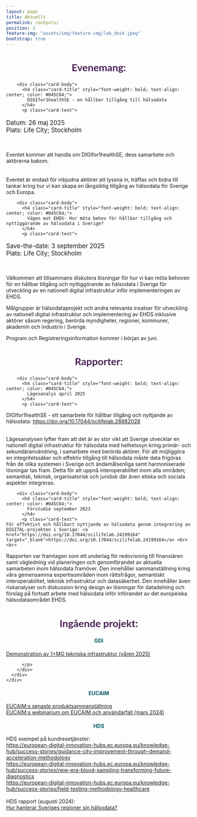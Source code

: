 ```yaml
---
layout: page
title: Aktuellt
permalink: /outputs/
position: 3
feature-img: "assets/img/feature-img/lab_desk.jpeg"
bootstrap: true
---
```

<h2 style="text-align: center; font-weight: bold; font-size: calc(1.2em + 8pt); font-family: 'Lato', sans-serif; color: #491F53;">Evenemang:</h2>


  <!-- Page Content -->
<div class="container">

  <div class="row">
    <div class="col-lg-6 mb-4">
      <div class="card h-100">
        
        <div class="card-body">
          <h4 class="card-title" style="font-weight: bold; text-align: center; color: #045C64;">
            DIGIfor1healthSE - en hållbar tillgång till hälsodata
          </h4>
          <p class="card-text">

  <p style="font-size: calc(1em + 2pt);">
    Datum: 26 maj 2025<br>
    Plats: Life City; Stockholm
    </p>
    <br>

Eventet kommer att handla om DIGIfor1healthSE, dess samarbete och aktörerna bakom. <br>
<br>
<br>
Eventet är endast för inbjudna aktörer
att lyssna in, träffas och bidra till tankar kring hur vi kan skapa en långsiktig tillgång av hälsodata för Sverige och Europa. </p>
        </div>
      </div>
    </div>
    <div class="col-lg-6 mb-4">
      <div class="card h-100">
        
        <div class="card-body">
          <h4 class="card-title" style="font-weight: bold; text-align: center; color: #045C64;">
            Vägen mot EHDS- Hur möta behov för hållbar tillgång och nyttiggörande av hälsodata i Sverige?
          </h4>
          <p class="card-text">
   <p style="font-size: calc(1em + 2pt);">
    Save-the-date: 3 september 2025<br>
    Plats: Life City; Stockholm
    </p>
    <br>

Välkommen att tillsammans diskutera lösningar för hur vi kan möta behoven för en hållbar tillgång och nyttiggörande av hälsodata i Sverige för utveckling av en nationell digital infrastruktur inför implementeringen av EHDS.

Målgrupper är hälsodataprojekt och andra relevanta insatser för utveckling av nationell digital infrastruktur och implementering av EHDS inklusive aktörer såsom regering, berörda myndigheter, regioner, kommuner, akademin och industrin i Sverige.

Program och Registreringsinformation kommer i början av juni. </p>
        </div>
      </div>
    </div>
   
  </div>
  <!-- /.row -->

</div>
<!-- /.container --> 
<p style="text-align: center;">
<h2 style="text-align: center; font-weight: bold; font-size: calc(1.2em + 8pt); font-family: 'Lato', sans-serif; color: #491F53;">Rapporter:</h2>

</p>

<div class="container">

  <div class="row">
    <div class="col-lg-6 mb-4">
      <div class="card h-100">
        
        <div class="card-body">
          <h4 class="card-title" style="font-weight: bold; text-align: center; color: #045C64;">
            Lägesanalys april 2025
          </h4>
          <p class="card-text">

   DIGIfor1healthSE - ett samarbete för hållbar tillgång och nyttjande av hälsodata: <a href="https://doi.org/10.17044/scilifelab.28882028" target="_blank">https://doi.org/10.17044/scilifelab.28882028</a> <br> <br>

Lägesanalysen lyfter fram att det är av stor vikt att Sverige utvecklar en nationell digital infrastruktur för hälsodata med helhetssyn kring primär- och sekundäranvändning, i samarbete med berörda aktörer. För att möjliggöra en integritetssäker och effektiv tillgång till hälsodata måste data frigöras från de olika systemen i Sverige och ändamålsenliga samt harmoniserade lösningar tas fram. Detta för att uppnå interoperabilitet inom alla områden; semantisk, teknisk, organisatorisk och juridisk där även etiska och sociala aspekter integreras.</p>
        </div>
      </div>
    </div>
    <div class="col-lg-6 mb-4">
      <div class="card h-100">
        
        <div class="card-body">
          <h4 class="card-title" style="font-weight: bold; text-align: center; color: #045C64;">
            Förstudie september 2023
          </h4>
          <p class="card-text">
    För effektivt och hållbart nyttjande av hälsodata genom integrering av DIGITAL-projekten i Sverige: <a href="https://doi.org/10.17044/scilifelab.24199164" target="_blank">https://doi.org/10.17044/scilifelab.24199164</a> <br><br>

Rapporten var framtagen som ett underlag för redovisning till finansiären samt vägledning vid planeringen och genomförandet av aktuella samarbeten inom hälsodata framöver. Den innehåller sammanställning kring våra gemensamma expertisområden inom rättsfrågor, semantiskt interoperabilitet, teknisk infrastruktur och datasäkerhet. Den innehåller även riskanalyser och diskussion kring design av lösningar för datadelning och förslag på fortsatt arbete med hälsodata inför införandet av det europeiska hälsodataområdet EHDS.</p>
        </div>
      </div>
    </div>
   
  </div>
  <!-- /.row -->

</div>
<!-- /.container --> 
<p style="text-align: center;">
<h2 style="text-align: center; font-weight: bold; font-size: calc(1.2em + 8pt); font-family: 'Lato', sans-serif; color: #491F53;">Ingående projekt:</h2>

</p>




   

  <!-- /.row -->
<div class="container">
  <div class="row justify-content-center">
    <div class="col-lg-12 mb-4">  <!-- Changed from col-lg-6 to col-lg-12 for full width -->
      <div class="card h-100" style="max-width: 800px; margin: 0 auto;">  <!-- Added max-width and margin auto for centering -->
        <div class="card-body">
          <h4 class="card-title" style="font-weight: bold; text-align: center; color: #045C64;">
            GDI
          </h4>
          <p class="card-text">
           <a href="https://gdi.onemilliongenomes.eu/news/gdi-technical-infrastructure">Demonstration av 1+MG tekniska infrastruktur (våren 2025)</a><br>
           
          </p>
        </div>
      </div>
    </div>
  </div>
</div>


<div class="container">
  <div class="row justify-content-center">
    <div class="col-lg-12 mb-4">  <!-- Changed from col-lg-6 to col-lg-12 for full width -->
      <div class="card h-100" style="max-width: 800px; margin: 0 auto;">  <!-- Added max-width and margin auto for centering -->
        <div class="card-body">
          <h4 class="card-title" style="font-weight: bold; text-align: center; color: #045C64;">
            EUCAIM
          </h4>
          <p class="card-text">
            <a href="https://cancerimage.eu/achievements/">EUCAIM:s senaste produktsammanställning</a><br>
            <a href="https://www.youtube.com/watch?v=bH_NiEWFMAA">EUCAIM:s webinarium om EUCAIM och användarfall (mars 2024)</a>
          </p>
        </div>
      </div>
    </div>
  </div>
</div>



<div class="container">
  <div class="row justify-content-center">
    <div class="col-lg-12 mb-4">  <!-- Changed from col-lg-6 to col-lg-12 for full width -->
      <div class="card h-100" style="max-width: 800px; margin: 0 auto;">  <!-- Added max-width and margin auto for centering -->
        <div class="card-body">
          <h4 class="card-title" style="font-weight: bold; text-align: center; color: #045C64;">
            HDS
          </h4>
          <p class="card-text">
           HDS exempel på kundresetjänster: <br>
            <a href="https://european-digital-innovation-hubs.ec.europa.eu/knowledge-hub/success-stories/guidance-city-improvement-through-demand-acceleration-methodology">https://european-digital-innovation-hubs.ec.europa.eu/knowledge-hub/success-stories/guidance-city-improvement-through-demand-acceleration-methodology</a><br>
            <a href="https://european-digital-innovation-hubs.ec.europa.eu/knowledge-hub/success-stories/new-era-blood-sampling-transforming-future-diagnostics">https://european-digital-innovation-hubs.ec.europa.eu/knowledge-hub/success-stories/new-era-blood-sampling-transforming-future-diagnostics</a><br>
            <a href="https://european-digital-innovation-hubs.ec.europa.eu/knowledge-hub/success-stories/field-testing-methodology-healthcare">https://european-digital-innovation-hubs.ec.europa.eu/knowledge-hub/success-stories/field-testing-methodology-healthcare</a><br><br>
            HDS rapport (augusti 2024):<br>
            <a href="https://lnu.se/mot-linneuniversitetet/aktuellt/nyheter/2024/ny-rapport-hur-hanterar-sveriges-regioner-sin-halsodata/">Hur hanterar Sveriges regioner sin hälsodata?</a><br>
          </p>
        </div>
      </div>
    </div>
  </div>
</div>
